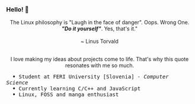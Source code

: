 ### Hello! 👋

<p align="center">
	The Linux philosophy is "Laugh in the face of danger". Oops. Wrong One. <b><i>"Do it yourself"</i></b>. Yes, that's it."
    <br><br>~ Linus Torvald<br><br>
</p>
<p align="center">I love making my ideas about projects come to life. That's why this quote resonates with me so much.</p>

<p>
    <samp>
    &emsp; <b>•</b> Student at FERI University [Slovenia] <i>- Computer Science </i>
    <br>
    &emsp; <b>•</b> Currently learning C/C++ and JavaScript
    <br>
    &emsp; <b>•</b> Linux, FOSS and manga enthusiast
    </samp>
</p>